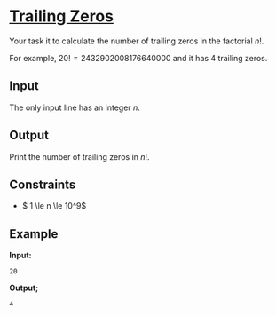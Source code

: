 # [Trailing Zeros](https://cses.fi/problemset/task/1618)

Your task it to calculate the number of trailing zeros in the factorial $n!$.

For example, $20!=2432902008176640000$ and it has 4 trailing zeros.

## Input

The only input line has an integer $n$.

## Output

Print the number of trailing zeros in $n!$.

## Constraints

* $ 1 \le n \le 10^9$

## Example

**Input:**

`20`

**Output;**

`4`

